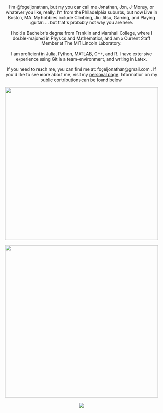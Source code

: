 <p align="center">
  I’m @fogeljonathan, but my you can call me Jonathan, Jon, J-Money, or whatever you like, really. I’m from the Philadelphia suburbs, but now Live in Boston, MA. My hobbies include Climbing, Jiu Jitsu, Gaming, and Playing :guitar: ... but that's probably not why you are here.
  <br><br>
  </b>I hold a Bachelor's degree from Franklin and Marshall College, where I double-majored in Physics and Mathematics, and am a Current Staff Member at The MIT Lincoln Laboratory.
  <br><br>
  </b>I am proficient in Julia, Python, MATLAB, C++, and R. I have extensive experience using Git in a team-environment, and writing in Latex.
  <br><br>
  </b>If you need to reach me, you can find me at: fogeljonathan@gmail.com . If you'd like to see more about me, visit my <a href="https://fogeljonathan.github.io">personal page</a>. Information on my public contributions can be found below.
  <br><br>
  <!--- abc --->
  
  <img align="center" src="https://github-readme-stats.vercel.app/api/top-langs/?username=fogeljonathan&layout=compact&exclude_repo=Diamond-Analysis-in-R" width="500"/>
  <br><br>
  <img width="500px" src="https://stackoverflow-card.vercel.app/?userID=19641151&theme=light"/>
  <br><br>
  <a href="https://github.com/JacobLinCool/LeetCode-Stats-Card" target="_blank">
    <img src="https://leetcard.jacoblin.cool/fogeljonathan?theme=light&ext=heatmap"/>
  </a>
</p>

